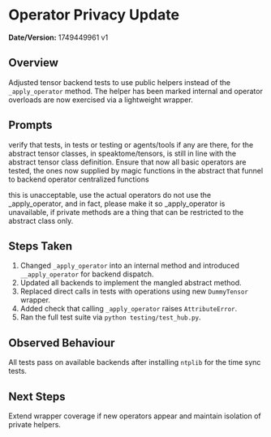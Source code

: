 # Operator Privacy Update

**Date/Version:** 1749449961 v1

## Overview
Adjusted tensor backend tests to use public helpers instead of the `_apply_operator` method.
The helper has been marked internal and operator overloads are now exercised via a lightweight wrapper.

## Prompts
verify that tests, in tests or testing or agents/tools if any are there, for the abstract tensor classes, in speaktome/tensors, is still in line with the abstract tensor class definition. Ensure that now all basic operators are tested, the ones now supplied by magic functions in the abstract that funnel to backend operator centralized functions

this is unacceptable, use the actual operators do not use the _apply_operator, and in fact, please make it so _apply_operator is unavailable, if private methods are a thing that can be restricted to the abstract class only. 

## Steps Taken
1. Changed `_apply_operator` into an internal method and introduced `__apply_operator` for backend dispatch.
2. Updated all backends to implement the mangled abstract method.
3. Replaced direct calls in tests with operations using new `DummyTensor` wrapper.
4. Added check that calling `_apply_operator` raises `AttributeError`.
5. Ran the full test suite via `python testing/test_hub.py`.

## Observed Behaviour
All tests pass on available backends after installing `ntplib` for the time sync tests.

## Next Steps
Extend wrapper coverage if new operators appear and maintain isolation of private helpers.
